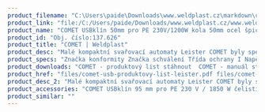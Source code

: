 ```yaml
---
product_filename: "C:\Users\paide\Downloads\www.weldplast.cz\markdown\comet29.md"
product_link: "file:/C:/Users/paide/Downloads/www.weldplast.cz/www.weldplast.cz/comet29"
product_name: "COMET USBklín 50mm pro PE 230V/1200W kola 50mm ocel špičatá se zkušebním kanálke"
product_id: "Obj. číslo:137.626"
product_title: "COMET | Weldplast"
product_desc: "Malé kompaktní svařovací automaty Leister COMET byly speciálně navrženy pro náročné svařování na skládkách v dolech nebo v tunelech. Lehký a kompaktní Snadná a pohodlná obsluha Elektronická kontrola teploty a pohonu Digitální zobrazení teploty a rychlosti COMET USB navíc nabízí: Digitální zobrazení přítlaku Kompletní záznam veškerých příslušných parametrů svařování Jednoduchý přenos údajů USB paměť navržená pro použití na stavbách"
product_specs: "Značka konformity Značka schválení Třída ochrany I NapětíV~230 PříkonW1200 FrekvenceHz50 / 60 Max. teplota°C420 Rychlostm/min08 - 32 Svařovací tlakN100 - 1000 Rozměry (D x Š x V)mm295 x 250 x 245 Hmotnostkg75 (s kabelem 3 m) Tloušťka materiálumm05 - 3 USB paměťAno Šířka svarumm2 x 15 (se zkušebním kanálkem)"
product_downloads: "COMET - produktový list stáhnout  COMET - manuál stáhnout"
product_href: "files/comet-usb-produktovy-list-leister.pdf files/comet-usb-produktovy-list-leister.pdf files/comet-manual-cz.pdf files/comet-manual-cz.pdf"
product_desc_2: "Malé kompaktní svařovací automaty Leister COMET byly speciálně navrženy pro náročné svařování na skládkách v dolech nebo v tunelech. Lehký a kompaktní Snadná a pohodlná obsluha Elektronická kontrola teploty a pohonu Digitální zobrazení teploty a rychlosti COMET USB navíc nabízí: Digitální zobrazení přítlaku Kompletní záznam veškerých příslušných parametrů svařování Jednoduchý přenos údajů USB paměť navržená pro použití na stavbách"
product_accessories: "COMET USBklín 95 mm pro PE 230 V / 1850 W čelisti 50 mm ocelové ostré se zkušebníTWINNY T USB pro spodní stavby230 V / 2300 W kolo 50 mm ocel šičatá se zkušebním kanálkem dlouhý kombiTWINNY S pro spodní stavbypřevod 144:1 6m/min 230 V / 2900 W kola 50 mm ocel špičatá se zkušebnímTWINNY S pro tunelypřevod 256:1 230 V / 2900 W kola 50 mm ocel špičatá se zkušebním kanálkeTWINNY S pro spodní stavbypřevod 256:1 230 V / 2900 W kola 50 mm ocel spičatá se zkušebním kanálkeTWINNY S pro spodní stavbypřevod 144:1 230 V / 2900 W kola 50 mm ocel špičatá se zkušebním kanálkeTWINNY T pro spodní stavby230V/2300W kola 50mm ocelová špičatá bez zkušebního kanálku dlouhý kombiTWINNY T pro tunely230 V / 2300 W kola 50 mm ocelová špičatá se zkušebním kanálkem krátký kTWINNY T pro spodní stavby230 V / 2300 W kola 50 mm ocelová špičatá se zkušebním kanálkem krátký kTWINNY T pro spodní stavby230 V / 2300 W kola 50 mm ocelová špičatá se zkušebním kanálkem dlouhý kCOMETklín 50 mm pro PVC 230 V / 1200 W kola 50 mm ocelová špičatá se zkušebníCOMETklín 50 mm pro PE 230 V / 1200 W kola 50 mm ocelová špičatá se zkušebnímCOMETklín 70 mm pro PE 230 V / 1500 W kola 50 mm ocelová špičatá se zkušebním"
product_similar: ""
---
```

